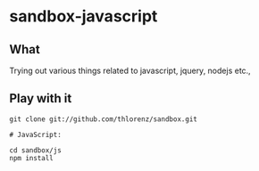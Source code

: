 
# sandbox-javascript

## What
Trying out various things related to javascript, jquery, nodejs etc.,

## Play with it

    git clone git://github.com/thlorenz/sandbox.git

    # JavaScript:

    cd sandbox/js
    npm install

